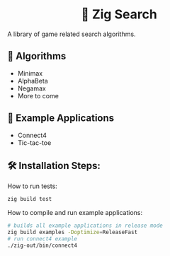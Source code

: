 <h1 align="center" id="title">🔎 Zig Search</h1>
A library of game related search algorithms.

## 🚀 Algorithms
*   Minimax
*   AlphaBeta
*   Negamax
*   More to come

## 🎲 Example Applications
*   Connect4
*   Tic-tac-toe

## 🛠️ Installation Steps:

How to run tests:

```sh
zig build test
```

How to compile and run example applications:

```sh
# builds all example applications in release mode
zig build examples -Doptimize=ReleaseFast
# run connect4 example
./zig-out/bin/connect4
```
